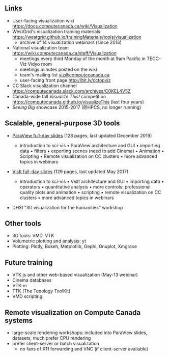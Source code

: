 ## Links

- User-facing visualization wiki https://docs.computecanada.ca/wiki/Visualization
- WestGrid's visualization training materials https://westgrid.github.io/trainingMaterials/tools/visualization
  - archive of 14 visualization webinars (since 2016)
- National visualization team https://wiki.computecanada.ca/staff/Visualization
  - meetings every third Monday of the month at 9am Pacific in TECC-Viz Vidyo room
  - meetings minutes posted on the wiki
  - team's mailing list viz@computecanada.ca
  - user-facing front page http://bit.ly/cctopviz
- CC Slack visualization channel https://computecanada.slack.com/archives/C0KEL4V5Z
- Canada-wide fall *Visualize This!* competition https://computecanada.github.io/visualizeThis (last four years)
- *Seeing Big* showcase 2015-2017 (@HPCS, no longer running)

## Scalable, general-purpose 3D tools

* [ParaView full-day slides](https://westgrid.github.io/trainingMaterials/materials/paraviewWorkshop.pdf) (128
  pages, last updated December 2019)
  - introduction to sci-vis • ParaView architecture and GUI • importing data • filters • exporting
    scenes (need to add Cinema) • Animation • Scripting • Remote visualization on CC clusters • more
    advanced topics in webinars

* [VisIt full-day slides](https://westgrid.github.io/trainingMaterials/materials/visitWorkshop.pdf) (129 pages,
    last updated May 2017)
  - introduction to sci-vis • VisIt architecture and GUI • importing data • operators • quantitative
    analysis • more controls: professional quality plots and animation • scripting • remote visualization
    on CC clusters • more advanced topics in webinars

* DHSI "3D visualization for the humanities" workshop

## Other tools

* 3D tools: VMD, VTK
* Volumetric plotting and analysis: yt
* Plotting: Plotly, Bokeh, Matplotlib, Gephi, Gnuplot, Xmgrace

## Future training

* VTK.js and other web-based visualization (May-13 webinar)
* Cinema databases
* VTK-m
* TTK (The Topology ToolKit)
* VMD scripting

## Remote visualization on Compute Canada systems

- large-scale rendering workshops: included into ParaView slides, datasets, much prefer CPU rendering
- prefer client-server or batch visualization
  - no fans of X11 forwarding and VNC (if client-server available)

